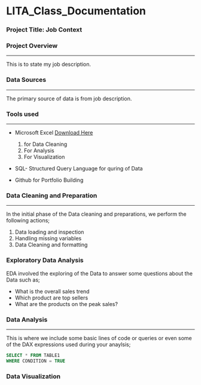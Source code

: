 # LITA_Class_Documentation

### Project Title: Job Context

### Project Overview
---
This is to state my job description.

### Data Sources 
---
The primary source of data is from job description. 

### Tools used
---
- Microsoft Excel [Download Here](https://www.microsoft.com)
    1. for Data Cleaning
    2. For Analysis
    3. For Visualization
 
- SQL- Structured Query Language for quring of Data
- Github for Portfolio Building

### Data Cleaning and Preparation
---
In the initial phase of the Data cleaning and preparations, we perform the following actions;
1. Data loading and inspection
2. Handling missing variables
3. Data Cleaning and formatting

### Exploratory Data Analysis
EDA involved the exploring of the Data to answer some questions about the Data such as; 
- What is the overall sales trend
- Which product are top sellers
- What are the products on the peak sales?

### Data Analysis
---
This is where we include some basic lines of code or queries or even some of the DAX expressions used during your anaylsis;

```SQL
SELECT * FROM TABLE1
WHERE CONDITION = TRUE
```


### Data Visualization


